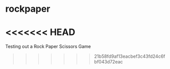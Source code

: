 # rockpaper
<<<<<<< HEAD
=======
Testing out a Rock Paper Scissors Game

>>>>>>> 21b58fd9af13eacbef3c43fd24c6fbf043d72eac
